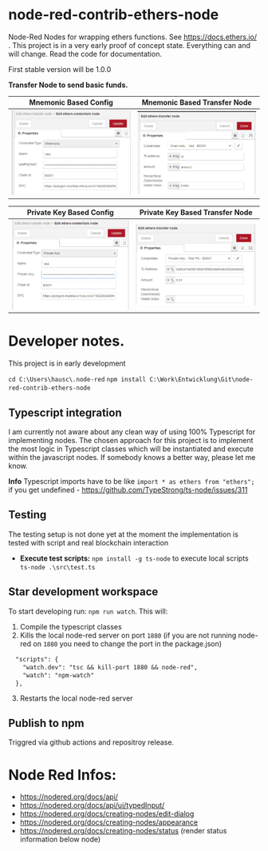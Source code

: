 # node-red-contrib-ethers-node
Node-Red Nodes for wrapping ethers functions. See https://docs.ethers.io/ . This project is in a very early proof of concept state. Everything can and will change. Read the code for documentation.

First stable version will be 1.0.0

**Transfer Node to send basic funds.**

| Mnemonic Based Config | Mnemonic Based Transfer Node |
|-----------------------|------------------------------|
|![system schema](https://github.com/andreashauschild/node-red-contrib-ethers-node/blob/main/docs/config-node-mnemonic.PNG?raw=true)|![system schema](https://github.com/andreashauschild/node-red-contrib-ethers-node/blob/main/docs/transfer-mnemonic.PNG?raw=true)|


| Private Key Based Config                                                                                                  | Private Key Based Transfer Node                                                                                           |
|---------------------------------------------------------------------------------------------------------------------------|---------------------------------------------------------------------------------------------------------------------------|
| ![system schema](https://github.com/andreashauschild/node-red-contrib-ethers-node/blob/main/docs/config-node-pkey.PNG?raw=true) | ![system schema](https://github.com/andreashauschild/node-red-contrib-ethers-node/blob/main/docs/transfer-pkey.PNG?raw=true) |


# Developer notes.
This project is in early development

`cd C:\Users\hausc\.node-red`
`npm install C:\Work\Entwicklung\Git\node-red-contrib-ethers-node`

## Typescript integration
I am currently not aware about any clean way of using 100% Typescript for implementing nodes. The chosen 
approach for this project is to implement the most logic in Typescript classes which will be instantiated and execute within the javascript nodes.
If somebody knows a better way, please let me know.

**Info**
Typescript imports have to be like `import * as ethers from "ethers";` if you get undefined - https://github.com/TypeStrong/ts-node/issues/311


## Testing
The testing setup is not done yet at the moment the implementation is tested with script and real blockchain interaction

- **Execute test scripts:** `npm install -g ts-node` to execute local scripts `ts-node .\src\test.ts`



## Star development workspace
To start developing run: `npm run watch`. This will:
1. Compile the typescript classes
2. Kills the local node-red server on port `1880` (if you are not running node-red on `1880` you need to change the port in the package.json)
  ```
    "scripts": {
      "watch.dev": "tsc && kill-port 1880 && node-red",
      "watch": "npm-watch"
    },
  ```
3. Restarts the local node-red server

## Publish to npm
Triggred via github actions and repositroy release.

# Node Red Infos:
- https://nodered.org/docs/api/
- https://nodered.org/docs/api/ui/typedInput/
- https://nodered.org/docs/creating-nodes/edit-dialog
- https://nodered.org/docs/creating-nodes/appearance
- https://nodered.org/docs/creating-nodes/status  (render status information below node)
